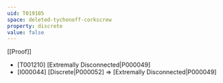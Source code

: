 ```yaml
---
uid: T019105
space: deleted-tychonoff-corkscrew
property: discrete
value: false
---
```

[[Proof]]

* [T001210] [Extremally Disconnected|P000049]
* [I000044] [Discrete|P000052] => [Extremally Disconnected|P000049]

